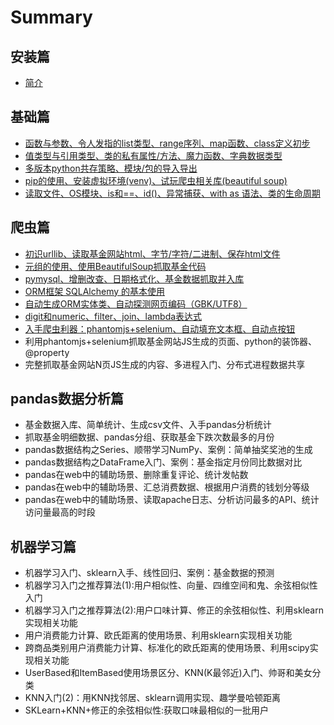 # Summary

## 安装篇

* [简介](README.md)

## 基础篇

* [函数与参数、令人发指的list类型、range序列、map函数、class定义初步](ji-chu-pian/guan-jian-zi-can-shu-3001-ling-ren-fa-zhi-de-list-lei-xing-3001-range-xu-lie-3001-map-han-shu-3001-class-ding-yi-chu-bu.md)
* [值类型与引用类型、类的私有属性/方法、魔力函数、字典数据类型](ji-chu-pian/zi-fu-chuan-de-bu-ke-bian-xing-3001-lei-de-si-you-shu-xing-3001-te-shu-shu-xing-3001-zi-dian-shu-ju-lei-xing.md)
* [多版本python共存策略、模块/包的导入导出](ji-chu-pian/duo-ban-ben-python-gong-cun-3001-mo-kuai-3001-bao-de-dao-ru-3001-locals-globals-sys-path-de-zuo-yong.md)
* [pip的使用、安装虚拟环境\(venv\)、试玩爬虫相关库\(beautiful soup\)](ji-chu-pian/pipde-shi-yong-3001-an-zhuang-xunihuan-588328-venv-3001-shi-wan-pa-chong-xiang-guan-5e9328-beautiful-soup.md)
* [读取文件、OS模块、is和==、id\(\)、异常捕获、with as 语法、类的生命周期](ji-chu-pian/du-qu-wen-jian-3001-os-mo-kuai-3001-is-548c3d3d-3001-yi-chang-chu-bu-3001-with-as-yu-fa-chu-li-yi-chang.md)

## 爬虫篇

* [初识urllib、读取基金网站html、字节/字符/二进制、保存html文件](pa-chong-pian/chushi-urllib-3001-du-qu-ji-jin-wang-zhan-html-3001-zi-jie-3001-zi-fu-3001-er-jin-zhi-3001-bao-cun-html-wen-jian.md)
* [元组的使用、使用BeautifulSoup抓取基金代码](pa-chong-pian/shi-yong-beautifulsoup-zhua-qu-ji-jin-dai-ma-3001-lei-ji-jing-zhi-3001-yuan-zu.md)
* [pymysql、增删改查、日期格式化、基金数据抓取并入库 ](pa-chong-pian/ru-shou-pymysql-3001-zeng-shan-gai-cha-3001-ri-qi-ge-shi-hua-3001-ji-jin-shu-ju-zhua-qu-bing-ru-ku.md)
* [ORM框架 SQLAlchemy 的基本使用](pa-chong-pian/ru-shou-orm-kuang-jia-sqlalchemy-he-ji-ben-shi-yong-yin-dao.md)
* [自动生成ORM实体类、自动探测网页编码（GBK/UTF8）](pa-chong-pian/zi-dong-sheng-cheng-orm-shi-ti-lei-3001-zhua-qu-ji-jin-wang-zhan-js-xing-shi-de-shu-ju-3001-python-zhi-xing-js-bing-jie-xi.md)
* [digit和numeric、filter、join、lambda表达式](pa-chong-pian/digithe-numeric-filter-join.md)
* [入手爬虫利器：phantomjs+selenium、自动填充文本框、自动点按钮](pa-chong-pian/ru-shou-pachong-li-qi-ff1a-phantomjs-+-selenium-3001-zi-dong-tian-chong-wen-ben-kuang-3001-zi-dong-dian-an-niu.md)
* 利用phantomjs+selenium抓取基金网站JS生成的页面、python的装饰器、@property
* 完整抓取基金网站N页JS生成的内容、多进程入门、分布式进程数据共享

## pandas数据分析篇

* 基金数据入库、简单统计、生成csv文件、入手pandas分析统计
* 抓取基金明细数据、pandas分组、获取基金下跌次数最多的月份
* pandas数据结构之Series、顺带学习NumPy、案例：简单抽奖奖池的生成
* pandas数据结构之DataFrame入门、案例：基金指定月份同比数据对比
* pandas在web中的辅助场景、删除重复评论、统计发帖数 
* pandas在web中的辅助场景、汇总消费数据、根据用户消费的钱划分等级
* pandas在web中的辅助场景、读取apache日志、分析访问最多的API、统计访问量最高的时段 

## 机器学习篇

* 机器学习入门、sklearn入手、线性回归、案例：基金数据的预测
* 机器学习入门之推荐算法\(1\):用户相似性、向量、四维空间和鬼、余弦相似性入门
* 机器学习入门之推荐算法\(2\):用户口味计算、修正的余弦相似性、利用sklearn实现相关功能
* 用户消费能力计算、欧氏距离的使用场景、利用sklearn实现相关功能
* 跨商品类别用户消费能力计算、标准化的欧氏距离的使用场景、利用scipy实现相关功能
* UserBased和ItemBased使用场景区分、KNN\(K最邻近\)入门、帅哥和美女分类
* KNN入门\(2\)：用KNN找邻居、sklearn调用实现、趣学曼哈顿距离
* SKLearn+KNN+修正的余弦相似性:获取口味最相似的一批用户

